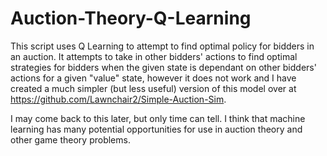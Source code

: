 # Auction-Theory-Q-Learning

This script uses Q Learning to attempt to find optimal policy for bidders in an auction. It attempts to take in other bidders' actions to find optimal strategies for bidders when the given state is dependant on other bidders' actions for a given "value" state, however it does not work and I have created a much simpler (but less useful) version of this model over at https://github.com/Lawnchair2/Simple-Auction-Sim. 

I may come back to this later, but only time can tell. I think that machine learning has many potential opportunities for use in auction theory and other game theory problems. 
